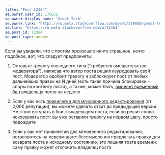 ```yaml
---
title: "Post 12364"
se.owner.user_id: 176056
se.owner.display_name: "Great Tech"
se.owner.link: "https://ru.meta.stackoverflow.com/users/176056/great-tech"
se.link: "https://ru.meta.stackoverflow.com/a/12364"
se.post_id: 12364
se.post_type: answer
---
```

<p>Если вы увидели, что с постом произошло нечто страшное, нечто подобное, вот, что следует предпринять:</p>
<ol>
<li><p>Оставьте тревогу последнего типа (&quot;требуется вмешательство модератора&quot;), написав что автор поста решил изуродовать свой пост. Модератор одобрит тревогу и заблокирует пост от любых дальнейших правок на N дней (есть такая причина блокировки - споры по контенту поста), а также, может быть, <a href="https://ru.meta.stackoverflow.com/questions/6703/%D0%91%D0%BB%D0%BE%D0%BA%D0%B8%D1%80%D0%BE%D0%B2%D0%BA%D0%B0-%D0%B8-%D0%B5%D1%91-%D0%BF%D0%BE%D1%81%D0%BB%D0%B5%D0%B4%D1%81%D1%82%D0%B2%D0%B8%D1%8F">вынесет временный бан</a> владельцу поста на неделю</p>
</li>
<li><p>Если у вас есть <a href="https://ru.stackoverflow.com/help/privileges/edit">привилегии для мгновенного редактирования</a> (от 2,000 репутации), вы можете сделать откат до предыдущей версии. Не стоит вступать в бои с владельцем поста, если он решит снова исковеркать пост: вы уже оставили тревогу на первом шагу, просто подождите</p>
</li>
<li><p>Если у вас нет привилегий для мгновенного редактирования, остановитесь на первом шаге: бессмысленно предлагать правку для возврата поста к исходному состоянию, это лишняя трата времени: саму правку может отклонить владелец поста</p>
</li>
</ol>
